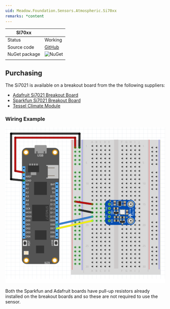 ```yaml
---
uid: Meadow.Foundation.Sensors.Atmospheric.Si70xx
remarks: *content
---
```


| SI70xx        |             |
|---------------|-------------|
| Status        | Working     |
| Source code   | [GitHub](https://github.com/WildernessLabs/Meadow.Foundation/tree/master/Source/Meadow.Foundation.Peripherals/Sensors.Atmospheric.Si70xx) |
| NuGet package | ![NuGet](https://img.shields.io/nuget/v/Meadow.Foundation.Sensors.Atmospheric.Si70xx.svg?label=NuGet) |
| | |

## Purchasing

The Si7021 is available on a breakout board from the the following suppliers:

* [Adafruit Si7021 Breakout Board](https://www.adafruit.com/product/3251)
* [Sparkfun Si7021 Breakout Board](https://www.sparkfun.com/products/13763)
* [Tessel Climate Module](https://www.seeedstudio.com/Tessel-Climate-Module-p-2225.html)

### Wiring Example

![](../../API_Assets/Meadow.Foundation.Sensors.Atmospheric.SI7021/SI7021.svg)

Both the Sparkfun and Adafruit boards have pull-up resistors already installed on the breakout boards and so these are not required to use the sensor.